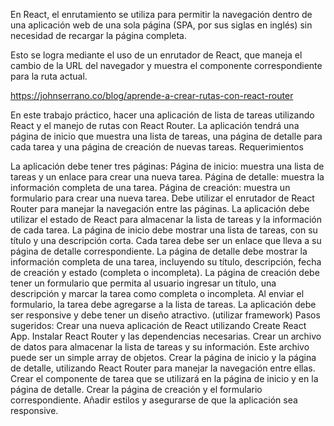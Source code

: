 En React, el enrutamiento se utiliza para permitir la navegación dentro de una aplicación web de una sola página (SPA, por sus siglas en inglés) sin necesidad de recargar la página completa.

Esto se logra mediante el uso de un enrutador de React, que maneja el cambio de la URL del navegador y muestra el componente correspondiente para la ruta actual.

https://johnserrano.co/blog/aprende-a-crear-rutas-con-react-router

En este trabajo práctico, hacer una aplicación de lista de tareas utilizando React y el manejo de rutas con React Router. La aplicación tendrá una página de inicio que muestra una lista de tareas, una página de detalle para cada tarea y una página de creación de nuevas tareas.
Requerimientos

La aplicación debe tener tres páginas:
Página de inicio: muestra una lista de tareas y un enlace para crear una nueva tarea.
Página de detalle: muestra la información completa de una tarea.
Página de creación: muestra un formulario para crear una nueva tarea.
Debe utilizar el enrutador de React Router para manejar la navegación entre las páginas.
La aplicación debe utilizar el estado de React para almacenar la lista de tareas y la información de cada tarea.
La página de inicio debe mostrar una lista de tareas, con su título y una descripción corta. Cada tarea debe ser un enlace que lleva a su página de detalle correspondiente.
La página de detalle debe mostrar la información completa de una tarea, incluyendo su título, descripción, fecha de creación y estado (completa o incompleta).
La página de creación debe tener un formulario que permita al usuario ingresar un título, una descripción y marcar la tarea como completa o incompleta. 
Al enviar el formulario, la tarea debe agregarse a la lista de tareas.
La aplicación debe ser responsive  y debe tener un diseño atractivo. (utilizar framework)
Pasos sugeridos: Crear una nueva aplicación de React utilizando Create React App.
                                Instalar React Router y las dependencias necesarias. 
                                Crear un archivo de datos para almacenar la lista de tareas y su información. 
                                Este archivo puede ser un simple array de objetos.
                                Crear la página de inicio y la página de detalle, utilizando React Router para manejar la navegación entre ellas.
                                Crear el componente de tarea que se utilizará en la página de inicio y en la página de detalle.
                                Crear la página de creación y el formulario correspondiente.
                                Añadir estilos y asegurarse de que la aplicación sea responsive.
